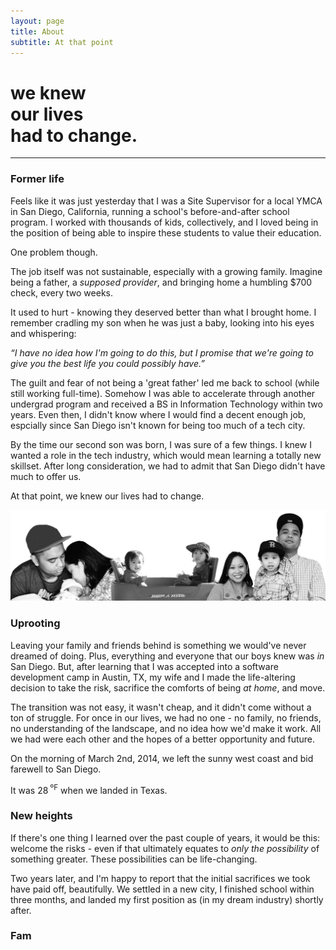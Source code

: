 ```yaml
---
layout: page
title: About
subtitle: At that point
---
```

<h1 class="home--subtitle text--bold">we knew<br>our lives<br> had to change.</h1>
<hr class="divider--gray">

### Former life

Feels like it was just yesterday that I was a Site Supervisor for a local YMCA in San Diego, California, running a school's before-and-after school program. I worked with thousands of kids, collectively, and I loved being in the position of being able to inspire these students to value their education.

One problem though.

The job itself was not sustainable, especially with a growing family. Imagine being a father, a _supposed provider_, and bringing home a humbling $700 check, every two weeks.

It used to hurt - knowing they deserved better than what I brought home. I remember cradling my son when he was just a baby, looking into his eyes and whispering:

_<span class="accent--cool">“</span>I have no idea how I'm going to do this, but I promise that we're going to give you the best life you could possibly have.<span class="accent--cool">”</span>_

The guilt and fear of not being a 'great father' led me back to school (while still working full-time). Somehow I was able to accelerate through another undergrad program and received a BS in Information Technology within two years. Even then, I didn't know where I would find a decent enough job, espcially since San Diego isn't known for being too much of a tech city.

By the time our second son was born, I was sure of a few things. I knew I wanted a role in the tech industry, which would mean learning a totally new skillset. After long consideration, we had to admit that San Diego didn't have much to offer us.

At that point, we knew our lives had to change.

<img class="img--FULL img--LIGHT" src="assets/fam-collage-1-trans.png" alt="">

### Uprooting

Leaving your family and friends behind is something we would've never dreamed of doing. Plus, everything and everyone that our boys knew was _in_ San Diego. But, after learning that I was accepted into a software development camp in Austin, TX, my wife and I made the life-altering decision to take the risk, sacrifice the comforts of being _at home_, and move.

The transition was not easy, it wasn't cheap, and it didn't come without a ton of struggle. For once in our lives, we had no one - no family, no friends, no understanding of the landscape, and no idea how we'd make it work. All we had were each other and the hopes of a better opportunity and future. 

On the morning of March 2nd, 2014, we left the sunny west coast and bid farewell to San Diego.

It was 28<sup> ºF</sup> when we landed in Texas.

### New heights

If there's one thing I learned over the past couple of years, it would be this: welcome the risks - even if that ultimately equates to _only the possibility_ of something greater. These possibilities can be life-changing.

Two years later, and I'm happy to report that the initial sacrifices we took have paid off, beautifully. We settled in a new city, I finished school within three months, and landed my first position as (in my dream industry) shortly after. 

### Fam
